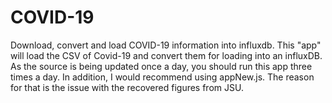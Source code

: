 # COVID-19
Download, convert and load COVID-19 information into influxdb.
This "app" will load the CSV of Covid-19 and convert them for loading into an influxDB.
As the source is being updated once a day, you should run this app three times a day.
In addition, I would recommend using appNew.js. The reason for that is the issue with the recovered figures from JSU.

